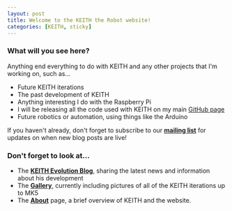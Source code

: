 ```yaml
---
layout: post
title: Welcome to the KEITH the Robot website!
categories: [KEITH, sticky]
---
```


### What will you see here?

Anything end everything to do with KEITH and any other projects that I'm working on, such as...

* Future KEITH iterations
* The past development of KEITH
* Anything interesting I do with the Raspberry Pi
* I will be releasing all the code used with KEITH on my main <a href="http://github.com/davedude0/">GitHub page</a>
* Future robotics or automation, using things like the Arduino

If you haven't already, don't forget to subscribe to our <b><a href="http://eepurl.com/bwu2Cj">mailing list</a></b> for updates on when new blog posts are live!

### Don't forget to look at...

* The <b><a href="/KEITH-Evo/">KEITH Evolution Blog</a></b>, sharing the latest news and information about his development
* The <b><a href="/gallery.html">Gallery</a></b>, currently including pictures of all of the KEITH iterations up to MK5
* The <b><a href="/about.html">About</a></b> page, a brief overview of KEITH and the website.
